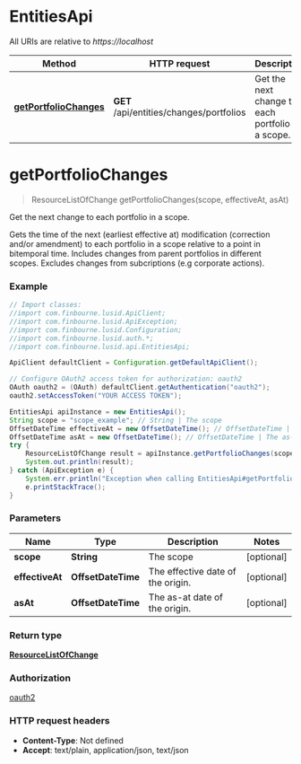 # EntitiesApi

All URIs are relative to *https://localhost*

Method | HTTP request | Description
------------- | ------------- | -------------
[**getPortfolioChanges**](EntitiesApi.md#getPortfolioChanges) | **GET** /api/entities/changes/portfolios | Get the next change to each portfolio in a scope.


<a name="getPortfolioChanges"></a>
# **getPortfolioChanges**
> ResourceListOfChange getPortfolioChanges(scope, effectiveAt, asAt)

Get the next change to each portfolio in a scope.

Gets the time of the next (earliest effective at) modification (correction and/or amendment) to each portfolio in a scope relative to a point in bitemporal time.  Includes changes from parent portfolios in different scopes.  Excludes changes from subcriptions (e.g corporate actions).

### Example
```java
// Import classes:
//import com.finbourne.lusid.ApiClient;
//import com.finbourne.lusid.ApiException;
//import com.finbourne.lusid.Configuration;
//import com.finbourne.lusid.auth.*;
//import com.finbourne.lusid.api.EntitiesApi;

ApiClient defaultClient = Configuration.getDefaultApiClient();

// Configure OAuth2 access token for authorization: oauth2
OAuth oauth2 = (OAuth) defaultClient.getAuthentication("oauth2");
oauth2.setAccessToken("YOUR ACCESS TOKEN");

EntitiesApi apiInstance = new EntitiesApi();
String scope = "scope_example"; // String | The scope
OffsetDateTime effectiveAt = new OffsetDateTime(); // OffsetDateTime | The effective date of the origin.
OffsetDateTime asAt = new OffsetDateTime(); // OffsetDateTime | The as-at date of the origin.
try {
    ResourceListOfChange result = apiInstance.getPortfolioChanges(scope, effectiveAt, asAt);
    System.out.println(result);
} catch (ApiException e) {
    System.err.println("Exception when calling EntitiesApi#getPortfolioChanges");
    e.printStackTrace();
}
```

### Parameters

Name | Type | Description  | Notes
------------- | ------------- | ------------- | -------------
 **scope** | **String**| The scope | [optional]
 **effectiveAt** | **OffsetDateTime**| The effective date of the origin. | [optional]
 **asAt** | **OffsetDateTime**| The as-at date of the origin. | [optional]

### Return type

[**ResourceListOfChange**](ResourceListOfChange.md)

### Authorization

[oauth2](../README.md#oauth2)

### HTTP request headers

 - **Content-Type**: Not defined
 - **Accept**: text/plain, application/json, text/json

